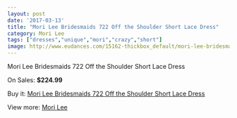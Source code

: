 ```yaml
---
layout: post
date: '2017-03-13'
title: "Mori Lee Bridesmaids 722 Off the Shoulder Short Lace Dress"
category: Mori Lee
tags: ["dresses","unique","mori","crazy","short"]
image: http://www.eudances.com/15162-thickbox_default/mori-lee-bridesmaids-722-off-the-shoulder-short-lace-dress.jpg
---
```

Mori Lee Bridesmaids 722 Off the Shoulder Short Lace Dress

On Sales: **$224.99**
<a href="https://www.eudances.com/en/mori-lee/4495-mori-lee-bridesmaids-722-off-the-shoulder-short-lace-dress.html"><amp-img layout="responsive" width="600" height="600" src="//www.eudances.com/15162-thickbox_default/mori-lee-bridesmaids-722-off-the-shoulder-short-lace-dress.jpg" alt="Mori Lee Bridesmaids 722 Off the Shoulder Short Lace Dress 0" /></a>
<a href="https://www.eudances.com/en/mori-lee/4495-mori-lee-bridesmaids-722-off-the-shoulder-short-lace-dress.html"><amp-img layout="responsive" width="600" height="600" src="//www.eudances.com/15166-thickbox_default/mori-lee-bridesmaids-722-off-the-shoulder-short-lace-dress.jpg" alt="Mori Lee Bridesmaids 722 Off the Shoulder Short Lace Dress 1" /></a>
<a href="https://www.eudances.com/en/mori-lee/4495-mori-lee-bridesmaids-722-off-the-shoulder-short-lace-dress.html"><amp-img layout="responsive" width="600" height="600" src="//www.eudances.com/15165-thickbox_default/mori-lee-bridesmaids-722-off-the-shoulder-short-lace-dress.jpg" alt="Mori Lee Bridesmaids 722 Off the Shoulder Short Lace Dress 2" /></a>
<a href="https://www.eudances.com/en/mori-lee/4495-mori-lee-bridesmaids-722-off-the-shoulder-short-lace-dress.html"><amp-img layout="responsive" width="600" height="600" src="//www.eudances.com/15164-thickbox_default/mori-lee-bridesmaids-722-off-the-shoulder-short-lace-dress.jpg" alt="Mori Lee Bridesmaids 722 Off the Shoulder Short Lace Dress 3" /></a>
<a href="https://www.eudances.com/en/mori-lee/4495-mori-lee-bridesmaids-722-off-the-shoulder-short-lace-dress.html"><amp-img layout="responsive" width="600" height="600" src="//www.eudances.com/15163-thickbox_default/mori-lee-bridesmaids-722-off-the-shoulder-short-lace-dress.jpg" alt="Mori Lee Bridesmaids 722 Off the Shoulder Short Lace Dress 4" /></a>

Buy it: [Mori Lee Bridesmaids 722 Off the Shoulder Short Lace Dress](https://www.eudances.com/en/mori-lee/4495-mori-lee-bridesmaids-722-off-the-shoulder-short-lace-dress.html "Mori Lee Bridesmaids 722 Off the Shoulder Short Lace Dress")

View more: [Mori Lee](https://www.eudances.com/en/65-mori-lee "Mori Lee")